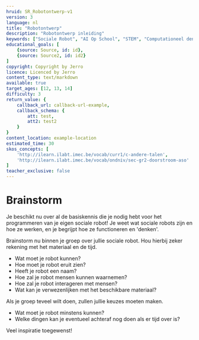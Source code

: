 ```yaml
---
hruid: SR_Robotontwerp-v1
version: 3
language: nl
title: "Robotontwerp"
description: "Robotontwerp inleiding"
keywords: ["Sociale Robot", "AI Op School", "STEM", "Computationeel denken", "Grafisch programmeren"]
educational_goals: [
    {source: Source, id: id}, 
    {source: Source2, id: id2}
]
copyright: Copyright by Jerro
licence: Licenced by Jerro
content_type: text/markdown
available: true
target_ages: [12, 13, 14]
difficulty: 3
return_value: {
    callback_url: callback-url-example,
    callback_schema: {
        att: test,
        att2: test2
    }
}
content_location: example-location
estimated_time: 30
skos_concepts: [
    'http://ilearn.ilabt.imec.be/vocab/curr1/c-andere-talen', 
    'http://ilearn.ilabt.imec.be/vocab/ondniv/sec-gr2-doorstroom-aso'
]
teacher_exclusive: false
---
```


# Brainstorm
Je beschikt nu over al de basiskennis die je nodig hebt voor het programmeren van je eigen sociale robot! Je weet wat sociale robots zijn en hoe ze werken, en je begrijpt hoe ze functioneren en 'denken'.

Brainstorm nu binnen je groep over jullie sociale robot. Hou hierbij zeker rekening met het materiaal en de tijd.

* Wat moet je robot kunnen?
* Hoe moet je robot eruit zien?
* Heeft je robot een naam?
* Hoe zal je robot mensen kunnen waarnemen?
* Hoe zal je robot interageren met mensen?
* Wat kan je verwezenlijken met het beschikbare materiaal?

Als je groep teveel wilt doen, zullen jullie keuzes moeten maken.

* Wat moet je robot minstens kunnen?
* Welke dingen kan je eventueel achteraf nog doen als er tijd over is?

Veel inspiratie toegewenst!

